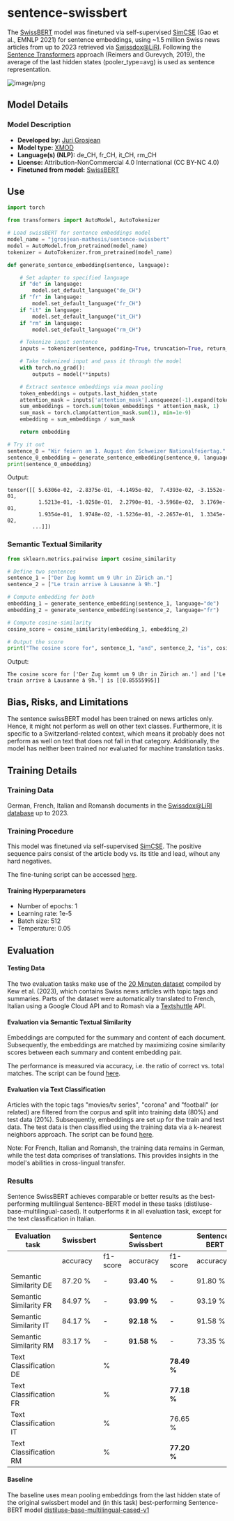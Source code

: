 # sentence-swissbert

<!-- Provide a quick summary of what the model is/does. -->

The [SwissBERT](https://huggingface.co/ZurichNLP/swissbert) model was finetuned via self-supervised [SimCSE](http://dx.doi.org/10.18653/v1/2021.emnlp-main.552) (Gao et al., EMNLP 2021) for sentence embeddings, using ~1.5 million Swiss news articles from up to 2023 retrieved via [Swissdox@LiRI](https://t.uzh.ch/1hI). Following the [Sentence Transformers](https://huggingface.co/sentence-transformers) approach (Reimers and Gurevych,
2019), the average of the last hidden states (pooler_type=avg) is used as sentence representation.

![image/png](https://cdn-uploads.huggingface.co/production/uploads/6564ab8d113e2baa55830af0/zUUu7WLJdkM2hrIE5ev8L.png)

## Model Details

### Model Description

<!-- Provide a longer summary of what this model is. -->

- **Developed by:** [Juri Grosjean](https://huggingface.co/jgrosjean)
- **Model type:** [XMOD](https://huggingface.co/facebook/xmod-base)
- **Language(s) (NLP):** de_CH, fr_CH, it_CH, rm_CH
- **License:** Attribution-NonCommercial 4.0 International (CC BY-NC 4.0)
- **Finetuned from model:** [SwissBERT](https://huggingface.co/ZurichNLP/swissbert)

## Use

<!-- Address questions around how the model is intended to be used, including the foreseeable users of the model and those affected by the model. -->

```python
import torch

from transformers import AutoModel, AutoTokenizer

# Load swissBERT for sentence embeddings model
model_name = "jgrosjean-mathesis/sentence-swissbert"
model = AutoModel.from_pretrained(model_name)
tokenizer = AutoTokenizer.from_pretrained(model_name)

def generate_sentence_embedding(sentence, language):

    # Set adapter to specified language
    if "de" in language:
        model.set_default_language("de_CH")
    if "fr" in language:
        model.set_default_language("fr_CH")
    if "it" in language:
        model.set_default_language("it_CH")
    if "rm" in language:
        model.set_default_language("rm_CH")

    # Tokenize input sentence
    inputs = tokenizer(sentence, padding=True, truncation=True, return_tensors="pt", max_length=512)

    # Take tokenized input and pass it through the model
    with torch.no_grad():
        outputs = model(**inputs)

    # Extract sentence embeddings via mean pooling
    token_embeddings = outputs.last_hidden_state
    attention_mask = inputs['attention_mask'].unsqueeze(-1).expand(token_embeddings.size()).float()
    sum_embeddings = torch.sum(token_embeddings * attention_mask, 1)
    sum_mask = torch.clamp(attention_mask.sum(1), min=1e-9)
    embedding = sum_embeddings / sum_mask

    return embedding

# Try it out
sentence_0 = "Wir feiern am 1. August den Schweizer Nationalfeiertag."
sentence_0_embedding = generate_sentence_embedding(sentence_0, language="de")
print(sentence_0_embedding)
```
Output:
```
tensor([[ 5.6306e-02, -2.8375e-01, -4.1495e-02,  7.4393e-02, -3.1552e-01,
          1.5213e-01, -1.0258e-01,  2.2790e-01, -3.5968e-02,  3.1769e-01,
          1.9354e-01,  1.9748e-02, -1.5236e-01, -2.2657e-01,  1.3345e-02,
        ...]])
```

### Semantic Textual Similarity

```python
from sklearn.metrics.pairwise import cosine_similarity

# Define two sentences
sentence_1 = ["Der Zug kommt um 9 Uhr in Zürich an."]
sentence_2 = ["Le train arrive à Lausanne à 9h."]

# Compute embedding for both
embedding_1 = generate_sentence_embedding(sentence_1, language="de")
embedding_2 = generate_sentence_embedding(sentence_2, language="fr")

# Compute cosine-similarity
cosine_score = cosine_similarity(embedding_1, embedding_2)

# Output the score
print("The cosine score for", sentence_1, "and", sentence_2, "is", cosine_score)
```
Output:
```
The cosine score for ['Der Zug kommt um 9 Uhr in Zürich an.'] and ['Le train arrive à Lausanne à 9h.'] is [[0.85555995]]
```

## Bias, Risks, and Limitations

<!-- This section is meant to convey both technical and sociotechnical limitations. -->
The sentence swissBERT model has been trained on news articles only. Hence, it might not perform as well on other text classes. Furthermore, it is specific to a Switzerland-related context, which means it probably does not perform as well on text that does not fall in that category. Additionally, the model has neither been trained nor evaluated for machine translation tasks.

## Training Details

### Training Data

<!-- This should link to a Dataset Card, perhaps with a short stub of information on what the training data is all about as well as documentation related to data pre-processing or additional filtering. -->

German, French, Italian and Romansh documents in the [Swissdox@LiRI database](https://t.uzh.ch/1hI) up to 2023.

### Training Procedure 

<!-- This relates heavily to the Technical Specifications. Content here should link to that section when it is relevant to the training procedure. -->

This model was finetuned via self-supervised [SimCSE](http://dx.doi.org/10.18653/v1/2021.emnlp-main.552). The positive sequence pairs consist of the article body vs. its title and lead, wihout any hard negatives.

The fine-tuning script can be accessed [here](https://github.com/jgrosjean-mathesis/sentence-swissbert/tree/main/training).

#### Training Hyperparameters

- Number of epochs: 1
- Learning rate: 1e-5
- Batch size: 512
- Temperature: 0.05

## Evaluation

<!-- This section describes the evaluation protocols and provides the results. -->

#### Testing Data

<!-- This should link to a Dataset Card if possible. -->

The two evaluation tasks make use of the [20 Minuten dataset](https://www.zora.uzh.ch/id/eprint/234387/) compiled by Kew et al. (2023), which contains Swiss news articles with topic tags and summaries. Parts of the dataset were automatically translated to French, Italian using a Google Cloud API and to Romash via a [Textshuttle](https://textshuttle.com/en) API.

#### Evaluation via Semantic Textual Similarity

<!-- These are the things the evaluation is disaggregating by, e.g., subpopulations or domains. -->

Embeddings are computed for the summary and content of each document. Subsequently, the embeddings are matched by maximizing cosine similarity scores between each summary and content embedding pair.

The performance is measured via accuracy, i.e. the ratio of correct vs. total matches. The script can be found [here](https://github.com/jgrosjean-mathesis/sentence-swissbert/tree/main/evaluation).


#### Evaluation via Text Classification

<!-- These are the evaluation metrics being used, ideally with a description of why. -->

Articles with the topic tags "movies/tv series", "corona" and "football" (or related) are filtered from the corpus and split into training data (80%) and test data (20%). Subsequently, embeddings are set up for the train and test data. The test data is then classified using the training data via a k-nearest neighbors approach. The script can be found [here](https://github.com/jgrosjean-mathesis/sentence-swissbert/tree/main/evaluation).

Note: For French, Italian and Romansh, the training data remains in German, while the test data comprises of translations. This provides insights in the model's abilities in cross-lingual transfer.

### Results

Sentence SwissBERT achieves comparable or better results as the best-performing multilingual Sentence-BERT model in these tasks (distiluse-base-multilingual-cased). It outperforms it in all evaluation task, except for the text classification in Italian.

| Evaluation task        |Swissbert |           |Sentence Swissbert|           |Sentence-BERT|           |
|------------------------|----------|-----------|------------------|-----------|-------------|-----------|
|                        |accuracy  |f1-score   |accuracy          |f1-score   |accuracy     |f1-score   |
| Semantic Similarity DE | 87.20 %  | -         |**93.40 %**       |    -      |  91.80 %    |    -      |
| Semantic Similarity FR | 84.97 %  | -         |**93.99 %**       |    -      |  93.19 %    |    -      |
| Semantic Similarity IT | 84.17 %  | -         |**92.18 %**       |    -      |  91.58 %    |    -      |
| Semantic Similarity RM | 83.17 %  | -         |**91.58 %**       |    -      |  73.35 %    |    -      |
| Text Classification DE |          |        %  |                  |**78.49 %**|             |  77.23 %  |
| Text Classification FR |          |        %  |                  |**77.18 %**|             |  76.83 %  |
| Text Classification IT |          |        %  |                  |  76.65 %  |             |**76.90 %**|
| Text Classification RM |          |        %  |                  |**77.20 %**|             |  65.35 %  |

#### Baseline

The baseline uses mean pooling embeddings from the last hidden state of the original swissbert model and (in this task) best-performing Sentence-BERT model [distiluse-base-multilingual-cased-v1](https://huggingface.co/sentence-transformers/distiluse-base-multilingual-cased-v1)
